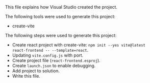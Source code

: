 This file explains how Visual Studio created the project.

The following tools were used to generate this project:
- create-vite

The following steps were used to generate this project:
- Create react project with create-vite: `npm init --yes vite@latest react-frontend -- --template=react`.
- Updating `vite.config.js` with port.
- Create project file (`react-frontend.esproj`).
- Create `launch.json` to enable debugging.
- Add project to solution.
- Write this file.
